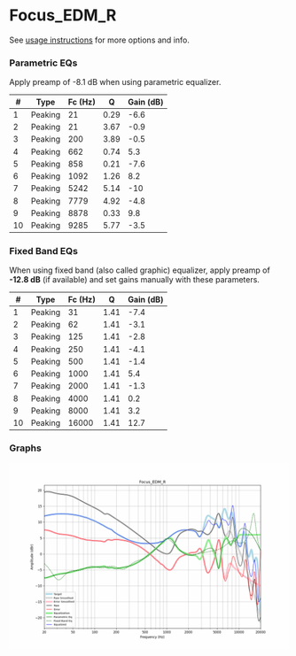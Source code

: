 # Focus_EDM_R
See [usage instructions](https://github.com/jaakkopasanen/AutoEq#usage) for more options and info.

### Parametric EQs
Apply preamp of -8.1 dB when using parametric equalizer.

|   # | Type    |   Fc (Hz) |    Q |   Gain (dB) |
|-----|---------|-----------|------|-------------|
|   1 | Peaking |        21 | 0.29 |        -6.6 |
|   2 | Peaking |        21 | 3.67 |        -0.9 |
|   3 | Peaking |       200 | 3.89 |        -0.5 |
|   4 | Peaking |       662 | 0.74 |         5.3 |
|   5 | Peaking |       858 | 0.21 |        -7.6 |
|   6 | Peaking |      1092 | 1.26 |         8.2 |
|   7 | Peaking |      5242 | 5.14 |       -10   |
|   8 | Peaking |      7779 | 4.92 |        -4.8 |
|   9 | Peaking |      8878 | 0.33 |         9.8 |
|  10 | Peaking |      9285 | 5.77 |        -3.5 |

### Fixed Band EQs
When using fixed band (also called graphic) equalizer, apply preamp of **-12.8 dB** (if available) and set gains manually with these parameters.

|   # | Type    |   Fc (Hz) |    Q |   Gain (dB) |
|-----|---------|-----------|------|-------------|
|   1 | Peaking |        31 | 1.41 |        -7.4 |
|   2 | Peaking |        62 | 1.41 |        -3.1 |
|   3 | Peaking |       125 | 1.41 |        -2.8 |
|   4 | Peaking |       250 | 1.41 |        -4.1 |
|   5 | Peaking |       500 | 1.41 |        -1.4 |
|   6 | Peaking |      1000 | 1.41 |         5.4 |
|   7 | Peaking |      2000 | 1.41 |        -1.3 |
|   8 | Peaking |      4000 | 1.41 |         0.2 |
|   9 | Peaking |      8000 | 1.41 |         3.2 |
|  10 | Peaking |     16000 | 1.41 |        12.7 |

### Graphs
![](./Focus_EDM_R.png)
